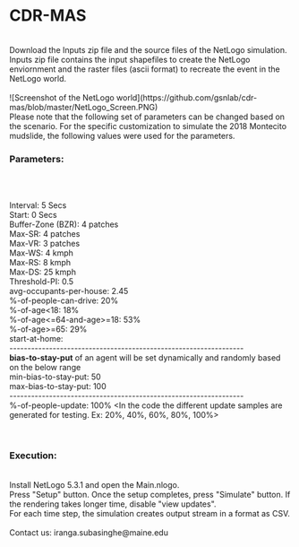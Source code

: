 # CDR-MAS
<br/>
Download the Inputs zip file and the source files of the NetLogo simulation. Inputs zip file contains the input shapefiles to create the NetLogo enviornment and the raster files (ascii format) to recreate the event in the NetLogo world. <br/>
<br/>
![Screenshot of the NetLogo world](https://github.com/gsnlab/cdr-mas/blob/master/NetLogo_Screen.PNG)

<br/>
Please note that the following set of parameters can be changed based on the scenario. For the specific customization to simulate the 2018 Montecito mudslide, the following values were used for the parameters.
<br/>
<h3>Parameters:</h3><br/><br/>

Interval: 5 Secs<br/>
Start: 0 Secs<br/>
Buffer-Zone (BZR): 4 patches<br/>
Max-SR: 4 patches <br/>
Max-VR: 3 patches<br/>
Max-WS: 4 kmph<br/>
Max-RS: 8 kmph<br/>
Max-DS: 25 kmph<br/>
Threshold-PI: 0.5<br/>
avg-occupants-per-house: 2.45<br/>
%-of-people-can-drive: 20%<br/>
%-of-age<18: 18%<br/>
%-of-age<=64-and-age>=18: 53%<br/>
%-of-age>=65: 29%<br/>
start-at-home: <The percentage of the agents start at a building location. Rest will be starting at random street locations.><br/>
-----------------------------------------------------------------<br/>
<b>bias-to-stay-put</b> of an agent will be set dynamically and randomly based on the below range<br/>
min-bias-to-stay-put: 50 <br/>
max-bias-to-stay-put: 100<br/>
-----------------------------------------------------------------<br/>
%-of-people-update: 100% <In the code the different update samples are generated for testing. Ex: 20%, 40%, 60%, 80%, 100%><br/>

<br/>
<h3>Execution:</h3>
<br/>
Install NetLogo 5.3.1 and open the Main.nlogo.
<br/>
Press "Setup" button. Once the setup completes, press "Simulate" button. If the rendering takes longer time, disable "view updates".
<br/>
For each time step, the simulation creates output stream in a format as CSV.

<br/>
<br/>
Contact us: iranga.subasinghe@maine.edu
